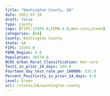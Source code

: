 ```yaml
---
title: "Washington County, GA"
date: 2021-07-10
draft: false
type: county
tags: [FIPS:13303.0,FEMA:4.0,Non-core,Green]
categories: [GA]
County: Washington County
State: GA
FIPS: 13303.0
FEMA_Region: 4.0
Population: 20374.0
NCHS_Urban_Rural_Classification: Non-core
Tests_in_prior_14_days: 109.0
Fourteen_day_test_rate_per_100000: 535.0
Percent_Positivity_in_prior_14_days: 0.0
Level: Green
url: /states/GA/washington-county
---
```



